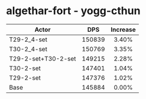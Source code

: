 # algethar-fort - yogg-cthun
| Actor | DPS | Increase |
|---|:---:|:---:|
|T29-2_4-set|150839|3.40%|
|T30-2_4-set|150769|3.35%|
|T29-2-set+T30-2-set|149215|2.28%|
|T30-2-set|147401|1.04%|
|T29-2-set|147376|1.02%|
|Base|145884|0.00%|
